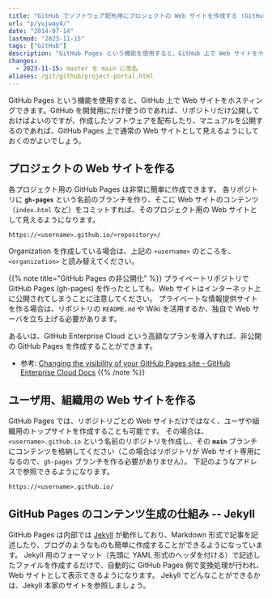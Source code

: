 ```yaml
---
title: "GitHub でソフトウェア配布用にプロジェクトの Web サイトを作成する (GitHub Pages)"
url: "p/yujway4/"
date: "2014-07-14"
lastmod: "2023-11-15"
tags: ["GitHub"]
description: "GitHub Pages という機能を使用すると、GitHub 上で Web サイトをホスティングできます。GitHub を開発用にだけ使うのであれば、リポジトリだけ公開しておけばよいのですが、作成したソフトウェアを配布したり、マニュアルを公開するのであれば、GitHub Pages 上で通常の Web サイトとして見えるようにしておくのがよいでしょう。"
changes:
  - 2023-11-15: master を main に改名
aliases: /git/github/project-portal.html
---
```


GitHub Pages という機能を使用すると、GitHub 上で Web サイトをホスティングできます。GitHub を開発用にだけ使うのであれば、リポジトリだけ公開しておけばよいのですが、作成したソフトウェアを配布したり、マニュアルを公開するのであれば、GitHub Pages 上で通常の Web サイトとして見えるようにしておくのがよいでしょう。

プロジェクトの Web サイトを作る
----

各プロジェクト用の GitHub Pages は非常に簡単に作成できます。
各リポジトリに __`gh-pages`__ という名前のブランチを作り、そこに Web サイトのコンテンツ（`index.html` など）をコミットすれば、そのプロジェクト用の Web サイトとして見えるようになります。

```
https://<username>.github.io/<repository>/
```

Organization を作成している場合は、上記の `<username>` のところを、`<organization>` と読み替えてください。

{{% note title="GitHub Pages の非公開化" %}}
プライベートリポジトリで GitHub Pages (gh-pages) を作ったとしても、Web サイトはインターネット上に公開されてしまうことに注意してください。
プライベートな情報提供サイトを作る場合は、リポジトリの `README.md` や Wiki を活用するか、独自で Web サーバを立ち上げる必要があります。

あるいは、GitHub Enterprise Cloud という高額なプランを導入すれば、非公開の GitHub Pages を作成することができます。

- 参考: [Changing the visibility of your GitHub Pages site - GitHub Enterprise Cloud Docs](https://docs.github.com/en/enterprise-cloud@latest/pages/getting-started-with-github-pages/changing-the-visibility-of-your-github-pages-site)
{{% /note %}}


ユーザ用、組織用の Web サイトを作る
----

GitHub Pages では、リポジトリごとの Web サイトだけではなく、ユーザや組織用のトップサイトを作成することも可能です。
その場合は、`<username>.github.io` という名前のリポジトリを作成し、その __`main`__ ブランチにコンテンツを格納してください（この場合はリポジトリが Web サイト専用になるので、`gh-pages` ブランチを作る必要がありません）。
下記のようなアドレスで参照できるようになります。

```
https://<username>.github.io/
```

GitHub Pages のコンテンツ生成の仕組み -- Jekyll
----

GitHub Pages は内部では [Jekyll](http://jekyllrb.com/) が動作しており、Markdown 形式で記事を記述したり、ブログのようなものも簡単に作成することができるようになっています。
Jekyll 用のフォーマット（先頭に YAML 形式のヘッダを付ける）で記述したファイルを作成するだけで、自動的に GitHub Pages 側で変換処理が行われ、Web サイトとして表示できるようになります。
Jekyll でどんなことができるかは、Jekyll 本家のサイトを参照しましょう。

